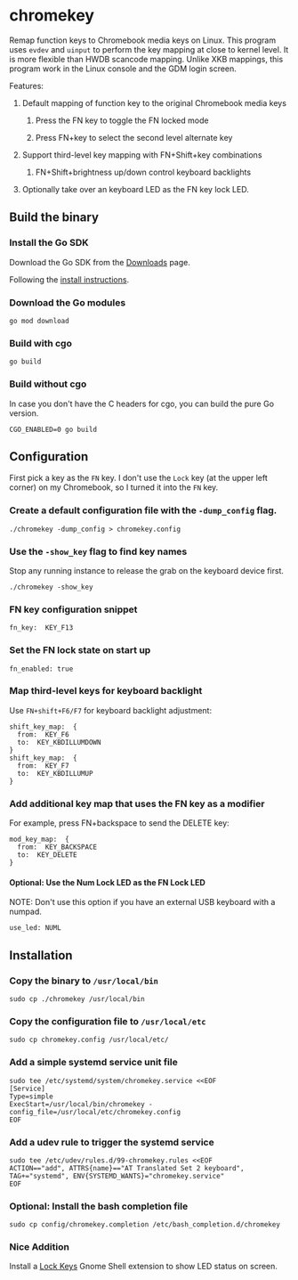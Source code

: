 # chromekey

Remap function keys to Chromebook media keys on Linux. This program uses `evdev` and `uinput` to perform the key mapping at close to kernel level. It is more flexible than HWDB scancode mapping. Unlike XKB mappings, this program work in the Linux console and the GDM login screen.

Features:

1. Default mapping of function key to the original Chromebook media keys

    1. Press the FN key to toggle the FN locked mode

    2. Press FN+key to select the second level alternate key

2. Support third-level key mapping with FN+Shift+key combinations

    1. FN+Shift+brightness up/down control keyboard backlights

3. Optionally take over an keyboard LED as the FN key lock LED.

## Build the binary

### Install the Go SDK

Download the Go SDK from the [Downloads](https://go.dev/dl/) page.

Following the [install instructions](https://go.dev/doc/install).

### Download the Go modules

```
go mod download
```

### Build with cgo

```
go build
```

### Build without cgo

In case you don't have the C headers for cgo, you can build the pure Go version.

```
CGO_ENABLED=0 go build
```

## Configuration

First pick a key as the `FN` key. I don't use the `Lock` key (at the upper left corner) on my Chromebook, so I turned it into the `FN` key.

### Create a default configuration file with the `-dump_config` flag.

```
./chromekey -dump_config > chromekey.config
```

### Use the `-show_key` flag to find key names

Stop any running instance to release the grab on the keyboard device first.

```
./chromekey -show_key
```

### FN key configuration snippet

```
fn_key:  KEY_F13
```

### Set the FN lock state on start up

```
fn_enabled: true
```

### Map third-level keys for keyboard backlight

Use `FN+shift+F6/F7` for keyboard backlight adjustment:

```
shift_key_map:  {
  from:  KEY_F6
  to:  KEY_KBDILLUMDOWN
}
shift_key_map:  {
  from:  KEY_F7
  to:  KEY_KBDILLUMUP
}
```

### Add additional key map that uses the FN key as a modifier

For example, press FN+backspace to send the DELETE key:

```
mod_key_map:  {
  from:  KEY_BACKSPACE
  to:  KEY_DELETE
}
```

#### Optional: Use the Num Lock LED as the FN Lock LED

NOTE: Don't use this option if you have an external USB keyboard with a numpad.

```
use_led: NUML
```

## Installation

### Copy the binary to `/usr/local/bin`

```
sudo cp ./chromekey /usr/local/bin
```

### Copy the configuration file to `/usr/local/etc`

```
sudo cp chromekey.config /usr/local/etc/
```

### Add a simple systemd service unit file

```
sudo tee /etc/systemd/system/chromekey.service <<EOF
[Service]
Type=simple
ExecStart=/usr/local/bin/chromekey -config_file=/usr/local/etc/chromekey.config
EOF
```

### Add a udev rule to trigger the systemd service

```
sudo tee /etc/udev/rules.d/99-chromekey.rules <<EOF
ACTION=="add", ATTRS{name}=="AT Translated Set 2 keyboard", TAG+="systemd", ENV{SYSTEMD_WANTS}="chromekey.service"
EOF
```

### Optional: Install the bash completion file

```
sudo cp config/chromekey.completion /etc/bash_completion.d/chromekey
```

### Nice Addition

Install a [Lock Keys](https://extensions.gnome.org/extension/36/lock-keys/) Gnome Shell extension to show LED status on screen.

